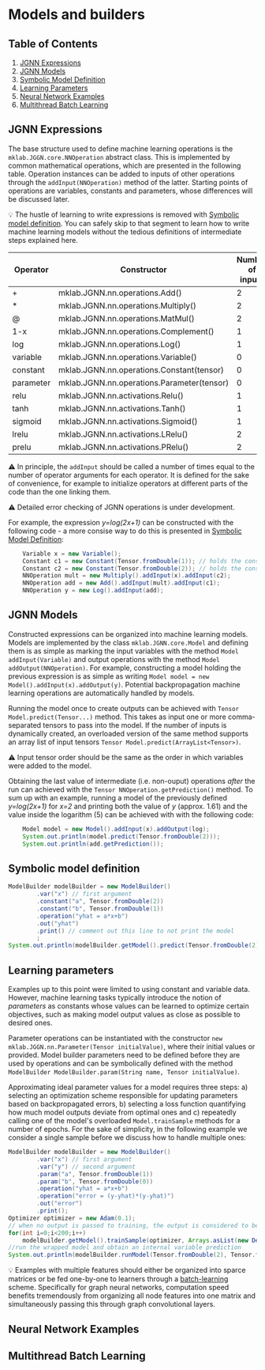 # Models and builders

## Table of Contents

1. [JGNN Expressions](#jgnn-expressions)
2. [JGNN Models](#jgnn-models)
3. [Symbolic Model Definition](#symbolic-model-definition)
4. [Learning Parameters](#learning-parameters)
5. [Neural Network Examples](#neural-network-examples)
6. [Multithread Batch Learning](#multithread-batch-learning)

## JGNN Expressions

The base structure used to define machine learning operations is the `mklab.JGGN.core.NNOperation` abstract class.
This is implemented by common mathematical operations, which are presented in the following table. Operation instances
can be added to inputs of other operations through the `addInput(NNOperation)` method of the latter. Starting points
of operations are variables, constants and parameters, whose differences will be discussed later.

:bulb: The hustle of learning to write expressions is removed with [Symbolic model definition](#symbolic-model-definition).
You can safely skip to that segment to learn how to write machine learning models without the tedious definitions of intermediate steps explained here.

|Operator| Constructor | Number of inputs  |
| --- | --- | --- |
| + | mklab.JGNN.nn.operations.Add()      | 2 |
| * | mklab.JGNN.nn.operations.Multiply() | 2 |
| @ | mklab.JGNN.nn.operations.MatMul()   | 2 |
| 1-x | mklab.JGNN.nn.operations.Complement()   | 1 |
| log | mklab.JGNN.nn.operations.Log() | 1 |
| variable | mklab.JGNN.nn.operations.Variable() | 0 |
| constant | mklab.JGNN.nn.operations.Constant(tensor) | 0 |
| parameter | mklab.JGNN.nn.operations.Parameter(tensor) | 0 |
| relu | mklab.JGNN.nn.activations.Relu() | 1 |
| tanh | mklab.JGNN.nn.activations.Tanh() | 1 |
| sigmoid | mklab.JGNN.nn.activations.Sigmoid() | 1 |
| lrelu | mklab.JGNN.nn.activations.LRelu() | 2 |
| prelu | mklab.JGNN.nn.activations.PRelu() | 2 |

:warning: In principle, the `addInput` should be called a number of times equal to the number of operator arguments for each operator.
It is defined for the sake of convenience, for example to initialize operators at different parts of the code than the one linking them.

:warning: Detailed error checking of JGNN operations is under development.

For example, the expression *y=log(2x+1)* can be constructed with the following code - a more consise way to do this is presented in 
[Symbolic Model Definition](#symbolic-model-definition):

```java
	Variable x = new Variable();
	Constant c1 = new Constant(Tensor.fromDouble(1)); // holds the constant "1"
	Constant c2 = new Constant(Tensor.fromDouble(2)); // holds the constant "2"
	NNOperation mult = new Multiply().addInput(x).addInput(c2);
	NNOperation add = new Add().addInput(mult).addInput(c1);
	NNOperation y = new Log().addInput(add);
```

## JGNN Models

Constructed expressions can be organized into machine learning models. Models are implemented by the class `mklab.JGNN.core.Model`
and defining them is as simple as marking the input variables with the method `Model addInput(Variable)` and output operations
with the method `Model addOutput(NNOperation)`. For example, constructing a model holding the previous expression is as simple as writing
`Model model = new Model().addInput(x).addOutput(y)`. Potential backpropagation machine learning operations are automatically handled
by models.

Running the model once to create outputs can be achieved with `Tensor Model.predict(Tensor...)` method. This takes as input one or more
comma-separated tensors to pass into the model. 
If the number of inputs is dynamically created, an overloaded version of the same method supports an array list of input tensors
`Tensor Model.predict(ArrayList<Tensor>)`. 

:warning: Input tensor order should be the same as the order in which variables were added to the model.

Obtaining the last value of intermediate (i.e. non-ouput) operations *after* the run can achieved with the `Tensor NNOperation.getPrediction()` method. To sum up with an example, running a model of the previously defined *y=log(2x+1)* for *x=2* and printing both the value of *y* (approx. 1.61) and the value inside the logarithm (5) can be achieved with with the following code:

```java	
	Model model = new Model().addInput(x).addOutput(log);
	System.out.println(model.predict(Tensor.fromDouble(2)));
	System.out.println(add.getPrediction());
```


## Symbolic model definition


```java
ModelBuilder modelBuilder = new ModelBuilder()
		.var("x") // first argument
		.constant("a", Tensor.fromDouble(2))
		.constant("b", Tensor.fromDouble(1))
		.operation("yhat = a*x+b")
		.out("yhat")
		.print() // comment out this line to not print the model
		;
System.out.println(modelBuilder.getModel().predict(Tensor.fromDouble(2)));
```

## Learning parameters

Examples up to this point were limited to using constant and variable data. However, machine learning
tasks typically introduce the notion of *parameters* as constants whose values can be learned to optimize
certain objectives, such as making model output values as close as possible to desired ones.

Parameter operations can be instantiated with the constructor `new mklab.JGGN.nn.Parameter(Tensor initialValue)`,
where their initial values or provided. Model builder parameters need to be defined before they are used
by operations and can be symbolically defined with the method
`ModelBuilder ModelBuilder.param(String name, Tensor initialValue)`.

Approximating ideal parameter values for a model requires three steps: a) selecting an optimization scheme responsible for
updating parameters based on backpropagated errors, b) selecting a loss function quantifying how much model outputs deviate
from optimal ones and c) repeatedly calling one of the model's overloaded `Model.trainSample` methods for a number of epochs. 
For the sake of simplicity, in the following example we consider a single sample before we discuss how to handle multiple ones:


```java
ModelBuilder modelBuilder = new ModelBuilder()
		.var("x") // first argument
		.var("y") // second argument
		.param("a", Tensor.fromDouble(1))
		.param("b", Tensor.fromDouble(0))
		.operation("yhat = a*x+b")
		.operation("error = (y-yhat)*(y-yhat)")
		.out("error")
		.print();
Optimizer optimizer = new Adam(0.1);
// when no output is passed to training, the output is considered to be an error
for(int i=0;i<200;i++)
	modelBuilder.getModel().trainSample(optimizer, Arrays.asList(new DenseTensor(1,2,3,4,5), new DenseTensor(3,5,7,9,11)));
//run the wrapped model and obtain an internal variable prediction
System.out.println(modelBuilder.runModel(Tensor.fromDouble(2), Tensor.fromDouble(0)).get("yhat").getPrediction());
```

:bulb: Examples with multiple features should either be organized into sparce matrices or be fed one-by-one to learners
through a [batch-learning](#multithread-batch-learning) scheme. Specifically for graph neural networks, computation
speed benefits tremendously from organizing all node features into one matrix and simultaneously passing this through
graph convolutional layers.

## Neural Network Examples


## Multithread Batch Learning